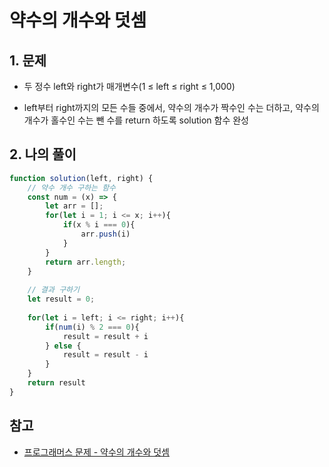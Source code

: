 # 약수의 개수와 덧셈

## 1. 문제
- 두 정수 left와 right가 매개변수(1 ≤ left ≤ right ≤ 1,000)

- left부터 right까지의 모든 수들 중에서, 약수의 개수가 짝수인 수는 더하고, 약수의 개수가 홀수인 수는 뺀 수를 return 하도록 solution 함수 완성

## 2. 나의 풀이
```javascript
function solution(left, right) {
    // 약수 개수 구하는 함수
    const num = (x) => {
        let arr = [];
        for(let i = 1; i <= x; i++){
            if(x % i === 0){
                arr.push(i)
            } 
        }
        return arr.length;
    }
    
    // 결과 구하기
    let result = 0;
    
    for(let i = left; i <= right; i++){
        if(num(i) % 2 === 0){
            result = result + i
        } else {
            result = result - i
        }
    }
    return result
}
```

## 참고
- [프로그래머스 문제 - 약수의 개수와 덧셈](https://school.programmers.co.kr/learn/courses/30/lessons/77884)
